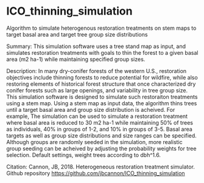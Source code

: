 # ICO_thinning_simulation
Algorithm to simulate heterogenous restoration treatments on stem maps to target basal area and target tree group size distributions

Summary:
This simulation software uses a tree stand map as input, and simulates restoration treatments with goals to thin the forest to a given basal area (m2 ha-1) while maintaining specified group sizes. 

Description:
In many dry-conifer forests of the western U.S., restoration objectives include thinning forests to reduce potential for wildfire, while also restoring elements of historical forest structure that once characterized dry conifer forests such as large openings, and variability in tree group size. This simulation software is designed to simulate such restoraiton treatments using a stem map. Using a stem map as input data, the algorithm thins trees until a target basal area and group size distribution is acheived. For example, The simulation can be used to simulate a restoration treatment where basal area is reduced to 30 m2 ha-1 while maintaining 50% of trees as individuals, 40% in groups of 1-2, and 10% in groups of 3-5. Basal area targets as well as group size distributions and size ranges can be specified. Although groups are randomly seeded in the simulation, more realistic group seeding can be acheived by adjusting the probability weights for tree selection. Default settings, weight trees according to dbh^1.6.

Citation:
Cannon, JB, 2018. Heterogeneous restoration treatment simulator. Github repository https://github.com/jbcannon/ICO_thinning_simulation
